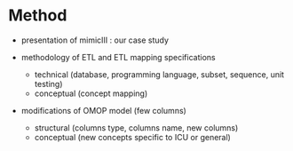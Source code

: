 # Method

<!-- quick presentation of mimicIII : our study case -->

- presentation of mimicIII : our case study

- methodology of ETL and ETL mapping specifications
	- technical (database, programming language, subset, sequence, unit testing)
	- conceptual (concept mapping)

- modifications of OMOP model (few columns) 
	- structural (columns type, columns name, new columns)
	- conceptual (new concepts specific to ICU or general)

